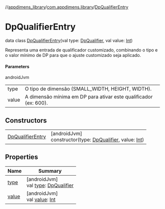 //[appdimens_library](../../../index.md)/[com.appdimens.library](../index.md)/[DpQualifierEntry](index.md)

# DpQualifierEntry

data class [DpQualifierEntry](index.md)(val type: [DpQualifier](../-dp-qualifier/index.md), val value: [Int](https://kotlinlang.org/api/core/kotlin-stdlib/kotlin/-int/index.html))

Representa uma entrada de qualificador customizado, combinando o tipo e o valor mínimo de DP para que o ajuste customizado seja aplicado.

#### Parameters

androidJvm

| | |
|---|---|
| type | O tipo de dimensão (SMALL_WIDTH, HEIGHT, WIDTH). |
| value | A dimensão mínima em DP para ativar este qualificador (ex: 600). |

## Constructors

| | |
|---|---|
| [DpQualifierEntry](-dp-qualifier-entry.md) | [androidJvm]<br>constructor(type: [DpQualifier](../-dp-qualifier/index.md), value: [Int](https://kotlinlang.org/api/core/kotlin-stdlib/kotlin/-int/index.html)) |

## Properties

| Name | Summary |
|---|---|
| [type](type.md) | [androidJvm]<br>val [type](type.md): [DpQualifier](../-dp-qualifier/index.md) |
| [value](value.md) | [androidJvm]<br>val [value](value.md): [Int](https://kotlinlang.org/api/core/kotlin-stdlib/kotlin/-int/index.html) |